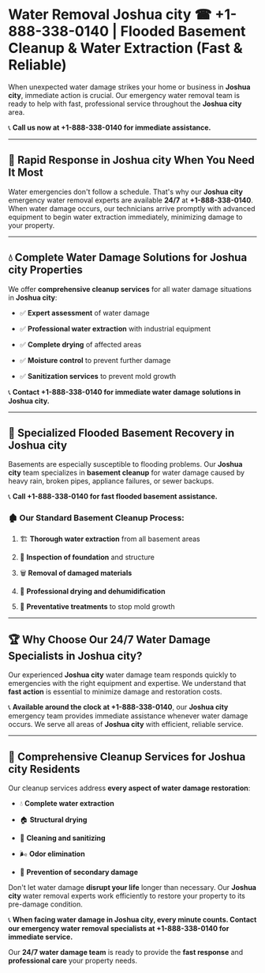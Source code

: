 # Water Removal Joshua city ☎ +1-888-338-0140 | Flooded Basement Cleanup & Water Extraction (Fast & Reliable)

When unexpected water damage strikes your home or business in **Joshua city**, immediate action is crucial. Our emergency water removal team is ready to help with fast, professional service throughout the **Joshua city** area. 

📞 **Call us now at +1-888-338-0140 for immediate assistance.**
---
## 🚀 Rapid Response in Joshua city When You Need It Most
Water emergencies don't follow a schedule. That's why our **Joshua city** emergency water removal experts are available **24/7** at **+1-888-338-0140**. When water damage occurs, our technicians arrive promptly with advanced equipment to begin water extraction immediately, minimizing damage to your property.
---
## 💧 Complete Water Damage Solutions for Joshua city Properties
We offer **comprehensive cleanup services** for all water damage situations in **Joshua city**:
- ✅ **Expert assessment** of water damage  
- ✅ **Professional water extraction** with industrial equipment  
- ✅ **Complete drying** of affected areas  
- ✅ **Moisture control** to prevent further damage  
- ✅ **Sanitization services** to prevent mold growth  
📞 **Contact +1-888-338-0140 for immediate water damage solutions in Joshua city.**
---
## 🌊 Specialized Flooded Basement Recovery in Joshua city
Basements are especially susceptible to flooding problems. Our **Joshua city** team specializes in **basement cleanup** for water damage caused by heavy rain, broken pipes, appliance failures, or sewer backups. 
📞 **Call +1-888-338-0140 for fast flooded basement assistance.**
### 🏚️ Our Standard Basement Cleanup Process:
1. 🏗️ **Thorough water extraction** from all basement areas  
2. 🔎 **Inspection of foundation** and structure  
3. 🗑️ **Removal of damaged materials**  
4. 💨 **Professional drying and dehumidification**  
5. 🚫 **Preventative treatments** to stop mold growth  
---
## 🏆 Why Choose Our 24/7 Water Damage Specialists in Joshua city?
Our experienced **Joshua city** water damage team responds quickly to emergencies with the right equipment and expertise. We understand that **fast action** is essential to minimize damage and restoration costs.
📞 **Available around the clock at +1-888-338-0140**, our **Joshua city** emergency team provides immediate assistance whenever water damage occurs. We serve all areas of **Joshua city** with efficient, reliable service.
---
## 🧹 Comprehensive Cleanup Services for Joshua city Residents
Our cleanup services address **every aspect of water damage restoration**:
- 💧 **Complete water extraction**  
- 🏠 **Structural drying**  
- 🧼 **Cleaning and sanitizing**  
- 🌬️ **Odor elimination**  
- 🚫 **Prevention of secondary damage**  
Don't let water damage **disrupt your life** longer than necessary. Our **Joshua city** water removal experts work efficiently to restore your property to its pre-damage condition.
📞 **When facing water damage in Joshua city, every minute counts. Contact our emergency water removal specialists at +1-888-338-0140 for immediate service.**
Our **24/7 water damage team** is ready to provide the **fast response** and **professional care** your property needs.
